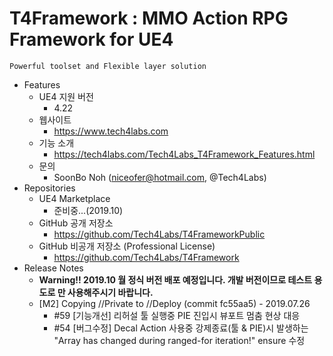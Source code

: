 # T4Framework : MMO Action RPG Framework for UE4
``` 
Powerful toolset and Flexible layer solution
``` 

- Features
  - UE4 지원 버전
    - 4.22
  - 웹사이트
    - <https://www.tech4labs.com>
  - 기능 소개
	- <https://tech4labs.com/Tech4Labs_T4Framework_Features.html>
  - 문의
    - SoonBo Noh (<niceofer@hotmail.com>, @Tech4Labs)
- Repositories
  - UE4 Marketplace
    - 준비중...(2019.10)
  - GitHub 공개 저장소
    - <https://github.com/Tech4Labs/T4FrameworkPublic>
  - GitHub 비공개 저장소 (Professional License)
    - <https://github.com/Tech4Labs/T4Framework>
- Release Notes
  - **Warning!! 2019.10 월 정식 버전 배포 예정입니다. 개발 버전이므로 테스트 용도로 만 사용해주시기 바랍니다.**
  - [M2] Copying //Private to //Deploy (commit fc55aa5) - 2019.07.26
    - #59 [기능개선] 리허설 툴 실행중 PIE 진입시 뷰포트 멈춤 현상 대응
    - #54 [버그수정] Decal Action 사용중 강제종료(툴 & PIE)시 발생하는 "Array has changed during ranged-for iteration!" ensure 수정
